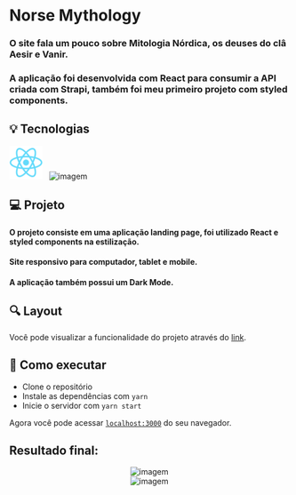 # Norse Mythology

<p align="center">
  
### O site fala um pouco sobre Mitologia Nórdica, os deuses do clâ Aesir e Vanir. 
### A aplicação foi desenvolvida com React para consumir a API criada com Strapi, também foi meu primeiro projeto com styled components.

## 💡 Tecnologias

<img src="https://raw.githubusercontent.com/devicons/devicon/master/icons/react/react-original.svg" width="60"> &nbsp;
<img src="https://avatars.githubusercontent.com/u/20658825?s=200&v=4" alt="imagem" width="70"> &nbsp;

  
## 💻 Projeto
#### O projeto consiste em uma aplicação landing page, foi utilizado React e styled components na estilização.
#### Site responsivo para computador, tablet e mobile.
#### A aplicação também possui um Dark Mode.
  
## 🔍 Layout

Você pode visualizar a funcionalidade do projeto através do [link](https://norse-mythology.vercel.app/).

## 🚀 Como executar

- Clone o repositório
- Instale as dependências com `yarn`
- Inicie o servidor com `yarn start`

Agora você pode acessar [`localhost:3000`](http://localhost:3000) do seu navegador.
  
## Resultado final:
<p align="center">
<img  src="https://i.imgur.com/IEH7eYu.png" alt="imagem" width=900px> <br>
<img  src="https://i.imgur.com/vzzWcYs.png" alt="imagem" width=900px> <br>
